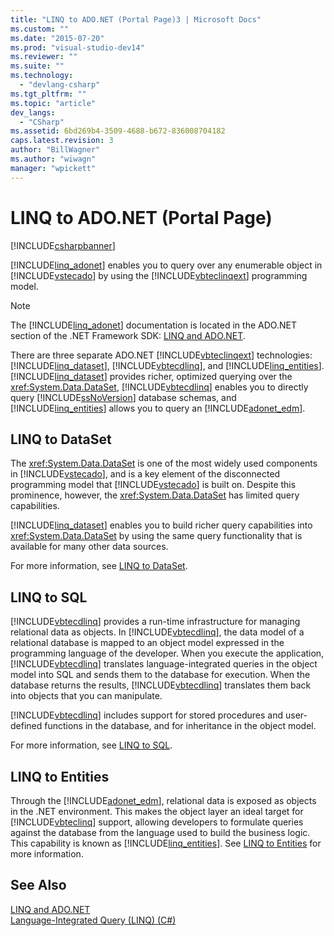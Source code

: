 ```yaml
---
title: "LINQ to ADO.NET (Portal Page)3 | Microsoft Docs"
ms.custom: ""
ms.date: "2015-07-20"
ms.prod: "visual-studio-dev14"
ms.reviewer: ""
ms.suite: ""
ms.technology: 
  - "devlang-csharp"
ms.tgt_pltfrm: ""
ms.topic: "article"
dev_langs: 
  - "CSharp"
ms.assetid: 6bd269b4-3509-4688-b672-836008704182
caps.latest.revision: 3
author: "BillWagner"
ms.author: "wiwagn"
manager: "wpickett"
---
```

# LINQ to ADO.NET (Portal Page)
[!INCLUDE[csharpbanner](../../../../includes/csharpbanner.md)]

[!INCLUDE[linq_adonet](../../../../includes/linq-adonet-md.md)] enables you to query over any enumerable object in [!INCLUDE[vstecado](../../../../includes/vstecado-md.md)] by using the [!INCLUDE[vbteclinqext](../../../../includes/vbteclinqext-md.md)] programming model.  
  
> [!NOTE]
>  The [!INCLUDE[linq_adonet](../../../../includes/linq-adonet-md.md)] documentation is located in the ADO.NET section of the .NET Framework SDK: [LINQ and ADO.NET](~/docs/framework/data/adonet/linq-and-ado-net.md).  
  
 There are three separate ADO.NET [!INCLUDE[vbteclinqext](../../../../includes/vbteclinqext-md.md)] technologies: [!INCLUDE[linq_dataset](../../../../includes/linq-dataset-md.md)], [!INCLUDE[vbtecdlinq](../../../../includes/vbtecdlinq-md.md)], and [!INCLUDE[linq_entities](../../../../includes/linq-entities-md.md)]. [!INCLUDE[linq_dataset](../../../../includes/linq-dataset-md.md)] provides richer, optimized querying over the <xref:System.Data.DataSet>, [!INCLUDE[vbtecdlinq](../../../../includes/vbtecdlinq-md.md)] enables you to directly query [!INCLUDE[ssNoVersion](../../../../includes/ssnoversion-md.md)] database schemas, and [!INCLUDE[linq_entities](../../../../includes/linq-entities-md.md)] allows you to query an [!INCLUDE[adonet_edm](../../../../includes/adonet-edm-md.md)].  
  
## LINQ to DataSet  
 The <xref:System.Data.DataSet> is one of the most widely used components in [!INCLUDE[vstecado](../../../../includes/vstecado-md.md)], and is a key element of the disconnected programming model that [!INCLUDE[vstecado](../../../../includes/vstecado-md.md)] is built on. Despite this prominence, however, the <xref:System.Data.DataSet> has limited query capabilities.  
  
 [!INCLUDE[linq_dataset](../../../../includes/linq-dataset-md.md)] enables you to build richer query capabilities into <xref:System.Data.DataSet> by using the same query functionality that is available for many other data sources.  
  
 For more information, see [LINQ to DataSet](~/docs/framework/data/adonet/linq-to-dataset.md).  
  
## LINQ to SQL  
 [!INCLUDE[vbtecdlinq](../../../../includes/vbtecdlinq-md.md)] provides a run-time infrastructure for managing relational data as objects. In [!INCLUDE[vbtecdlinq](../../../../includes/vbtecdlinq-md.md)], the data model of a relational database is mapped to an object model expressed in the programming language of the developer. When you execute the application, [!INCLUDE[vbtecdlinq](../../../../includes/vbtecdlinq-md.md)] translates language-integrated queries in the object model into SQL and sends them to the database for execution. When the database returns the results, [!INCLUDE[vbtecdlinq](../../../../includes/vbtecdlinq-md.md)] translates them back into objects that you can manipulate.  
  
 [!INCLUDE[vbtecdlinq](../../../../includes/vbtecdlinq-md.md)] includes support for stored procedures and user-defined functions in the database, and for inheritance in the object model.  
  
 For more information, see [LINQ to SQL](~/docs/framework/data/adonet/sql/linq/index.md).  
  
## LINQ to Entities  
 Through the [!INCLUDE[adonet_edm](../../../../includes/adonet-edm-md.md)], relational data is exposed as objects in the .NET environment. This makes the object layer an ideal target for [!INCLUDE[vbteclinq](../../../../includes/vbteclinq-md.md)] support, allowing developers to formulate queries against the database from the language used to build the business logic. This capability is known as [!INCLUDE[linq_entities](../../../../includes/linq-entities-md.md)]. See [LINQ to Entities](~/docs/framework/data/adonet/ef/language-reference/linq-to-entities.md) for more information.  
  
## See Also  
 [LINQ and ADO.NET](~/docs/framework/data/adonet/linq-and-ado-net.md)   
 [Language-Integrated Query (LINQ) (C#)](../../../../csharp/programming-guide/concepts/linq/index.md)